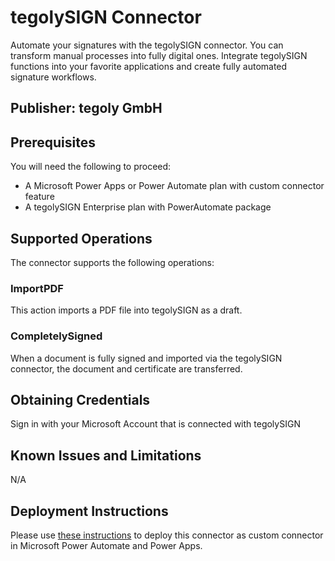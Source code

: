 # tegolySIGN Connector
Automate your signatures with the tegolySIGN connector. You can transform manual processes into fully digital ones. Integrate tegolySIGN functions into your favorite applications and create fully automated signature workflows.

## Publisher: tegoly GmbH

## Prerequisites
You will need the following to proceed:
* A Microsoft Power Apps or Power Automate plan with custom connector feature
* A tegolySIGN Enterprise plan with PowerAutomate package

## Supported Operations
The connector supports the following operations:
### ImportPDF
This action imports a PDF file into tegolySIGN as a draft.
### CompletelySigned
When a document is fully signed and imported via the tegolySIGN connector, the document and certificate are transferred.

## Obtaining Credentials
Sign in with your Microsoft Account that is connected with tegolySIGN

## Known Issues and Limitations
N/A

## Deployment Instructions
Please use [these instructions](https://docs.microsoft.com/en-us/connectors/custom-connectors/paconn-cli) to deploy this connector as custom connector in Microsoft Power Automate and Power Apps.